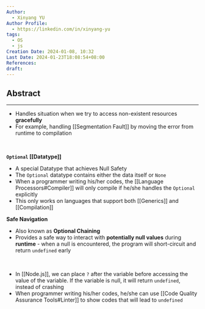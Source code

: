 ```yaml
---
Author:
  - Xinyang YU
Author Profile:
  - https://linkedin.com/in/xinyang-yu
tags:
  - OS
  - js
Creation Date: 2024-01-08, 10:32
Last Date: 2024-01-23T18:08:54+08:00
References: 
draft: 
---
```

## Abstract
---
- Handles situation when we try to access non-existent resources **gracefully**
- For example, handling [[Segmentation Fault]] by moving the error from runtime to compilation 
</br>


**`Optional` [[Datatype]]**
- A special Datatype that achieves Null Safety
- The `Optional` datatype contains either the data itself or `None`
- When a programmer writing his/her codes, the [[Language Processors#Compiler]] will only compile if he/she handles the `Optional` explicitly 
- This only works on languages that support both [[Generics]] and [[Compilation]]

**Safe Navigation**
- Also known as **Optional Chaining**
- Provides a safe way to interact with **potentially null values** during **runtime** - when a null is encountered, the program will short-circuit and return `undefined` early
</br>

- In [[Node.js]], we can place `?` after the variable before accessing the value of the variable. If the variable is null, it will return `undefined`, instead of crashing
- When programmer writing his/her codes, he/she can use [[Code Quality Assurance Tools#Linter]] to show codes that will lead to  `undefined`